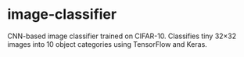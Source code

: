 # image-classifier
CNN-based image classifier trained on CIFAR-10. Classifies tiny 32×32 images into 10 object categories using TensorFlow and Keras.
